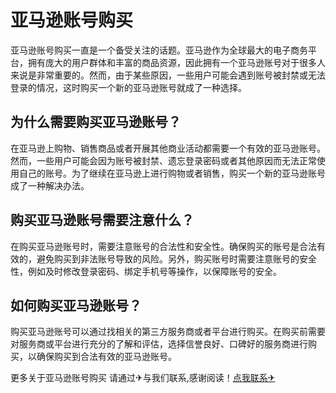 # 亚马逊账号购买

亚马逊账号购买一直是一个备受关注的话题。亚马逊作为全球最大的电子商务平台，拥有庞大的用户群体和丰富的商品资源，因此拥有一个亚马逊账号对于很多人来说是非常重要的。然而，由于某些原因，一些用户可能会遇到账号被封禁或无法登录的情况，这时购买一个新的亚马逊账号就成了一种选择。

## 为什么需要购买亚马逊账号？

在亚马逊上购物、销售商品或者开展其他商业活动都需要一个有效的亚马逊账号。然而，一些用户可能会因为账号被封禁、遗忘登录密码或者其他原因而无法正常使用自己的账号。为了继续在亚马逊上进行购物或者销售，购买一个新的亚马逊账号成了一种解决办法。

## 购买亚马逊账号需要注意什么？

在购买亚马逊账号时，需要注意账号的合法性和安全性。确保购买的账号是合法有效的，避免购买到非法账号导致的风险。另外，购买账号时需要注意账号的安全性，例如及时修改登录密码、绑定手机号等操作，以保障账号的安全。

## 如何购买亚马逊账号？

购买亚马逊账号可以通过找相关的第三方服务商或者平台进行购买。在购买前需要对服务商或平台进行充分的了解和评估，选择信誉良好、口碑好的服务商进行购买，以确保购买到合法有效的亚马逊账号。

更多关于亚马逊账号购买 请通过✈与我们联系,感谢阅读！[点我联系✈](https://news.G208.com)